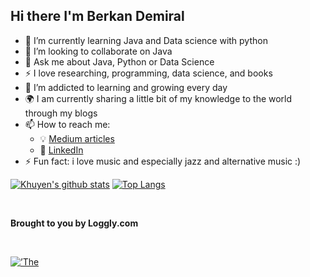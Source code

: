 ## Hi there I'm Berkan Demiral 

- 🌱 I’m currently learning Java and Data science with python
- 👯 I’m looking to collaborate on Java 
- 💬 Ask me about Java, Python or Data Science 
- :zap: I love researching, programming, data science, and books
- 🌱 I’m addicted to learning and growing every day
- :earth_africa: I am currently sharing a little bit of my knowledge to the world through my blogs
- 📫 How to reach me: 
  - :bulb: [Medium articles](https://demiralbrkn.medium.com/)
  - :office: [LinkedIn](https://www.linkedin.com/in/berkan-demiral-37a9a618b/)
- ⚡ Fun fact: i love music and especially jazz and alternative music :) 

[![Khuyen's github stats](https://github-readme-stats.vercel.app/api?username=BerkanDemiral&count_private=true&show_icons=true&theme=radical&hide_rank=false)](https://github.com/anuraghazra/github-readme-stats)
[![Top Langs](https://github-readme-stats.vercel.app/api/top-langs/?username=BerkanDemiral)](https://github.com/BerkanDemiral/github-readme-stats)
</p><br />
<p><strong>Brought to you by Loggly.com</strong></p><br />
<p><a href=’https://www.loggly.com/blog/the-most-popular-programming-languages-in-to-github-since-2012/’><img src=’https://www.loggly.com/wp-content/uploads/2015/04/Most-Popular-Languages-According-to-GitHub-Since-2012-loggly-infographic_v3.png’ alt=’The Most Popular Programming Languages in to GitHub Since 2012′ width=’1000px’ border=’0′ /></a></p><br />
<p>

